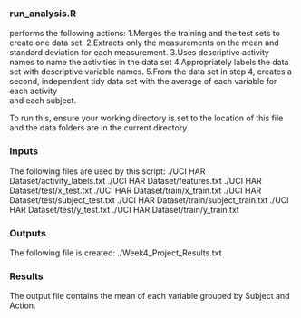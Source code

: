 ### run_analysis.R
performs the following actions: 
1.Merges the training and the test sets to create one data set.
2.Extracts only the measurements on the mean and standard 
  deviation for each measurement. 
3.Uses descriptive activity names to name the activities in the
  data set
4.Appropriately labels the data set with descriptive variable 
  names. 
5.From the data set in step 4, creates a second, independent tidy
  data set with the average of each variable for each activity      
  and each subject.

To run this, ensure your working directory is set to the location 
of this file and the data folders are in the current directory.

### Inputs
The following files are used by this script:
./UCI HAR Dataset/activity_labels.txt
./UCI HAR Dataset/features.txt
./UCI HAR Dataset/test/x_test.txt
./UCI HAR Dataset/train/x_train.txt
./UCI HAR Dataset/test/subject_test.txt
./UCI HAR Dataset/train/subject_train.txt
./UCI HAR Dataset/test/y_test.txt
./UCI HAR Dataset/train/y_train.txt

### Outputs
The following file is created:
./Week4_Project_Results.txt

### Results
The output file contains the mean of each variable grouped by
Subject and Action.
